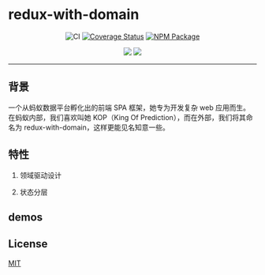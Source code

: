 # redux-with-domain

<div align="center">

 ![CI](https://github.com/ProtoTeam/redux-with-domain/workflows/CI/badge.svg)
  [![Coverage Status](https://coveralls.io/repos/github/ProtoTeam/redux-with-domain/badge.svg?branch=master)](https://coveralls.io/github/ProtoTeam/redux-with-domain?branch=master) 
  [![NPM Package](https://img.shields.io/npm/v/redux-with-domain.svg)](https://www.npmjs.com/package/redux-with-domain) 

![](https://img.shields.io/badge/language-TypeScript-red.svg)
![](https://img.shields.io/badge/license-MIT-000000.svg)

</div>

--------------------

## 背景

一个从蚂蚁数据平台孵化出的前端 SPA 框架，她专为开发复杂 web 应用而生。
在蚂蚁内部，我们喜欢叫她 KOP（King Of Prediction），而在外部，我们将其命名为 redux-with-domain，这样更能见名知意一些。

## 特性

1. 领域驱动设计

2. 状态分层

## demos

## License
[MIT](https://tldrlegal.com/license/mit-license)
